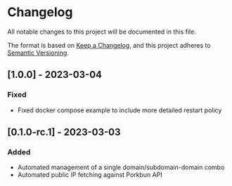 # Changelog

All notable changes to this project will be documented in this file.

The format is based on [Keep a Changelog](https://keepachangelog.com/en/1.0.0/),
and this project adheres to [Semantic Versioning](https://semver.org/spec/v2.0.0.html).

## [1.0.0] - 2023-03-04

### Fixed

- Fixed docker compose example to include more detailed restart policy

## [0.1.0-rc.1] - 2023-03-03

### Added

- Automated management of a single domain/subdomain-domain combo
- Automated public IP fetching against Porkbun API

